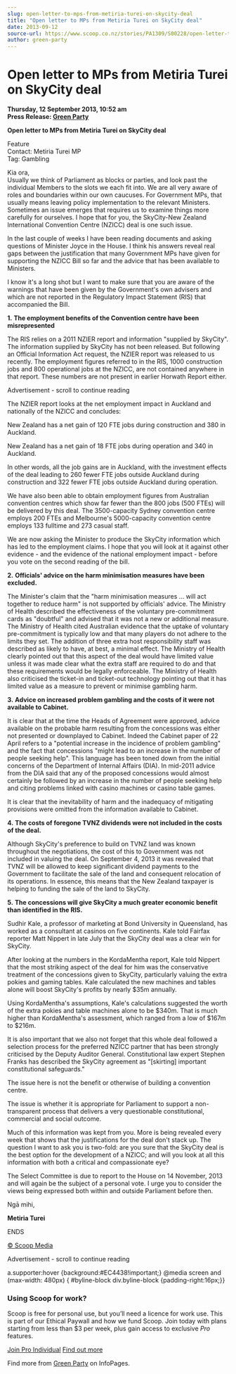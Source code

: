 ```yaml
---
slug: open-letter-to-mps-from-metiria-turei-on-skycity-deal
title: "Open letter to MPs from Metiria Turei on SkyCity deal"
date: 2013-09-12
source-url: https://www.scoop.co.nz/stories/PA1309/S00228/open-letter-to-mps-from-metiria-turei-on-skycity-deal.htm
author: green-party
---
```

Open letter to MPs from Metiria Turei on SkyCity deal
=====================================================

**Thursday, 12 September 2013, 10:52 am**  
**Press Release: [Green Party](https://info.scoop.co.nz/Green_Party)**

**Open letter to MPs from Metiria Turei on SkyCity deal**

Feature  
Contact: Metiria Turei MP  
Tag: Gambling

Kia ora,  
Usually we think of Parliament as blocks or parties, and look past the individual Members to the slots we each fit into. We are all very aware of roles and boundaries within our own caucuses. For Government MPs, that usually means leaving policy implementation to the relevant Ministers.  
Sometimes an issue emerges that requires us to examine things more carefully for ourselves. I hope that for you, the SkyCity-New Zealand International Convention Centre (NZICC) deal is one such issue. 

In the last couple of weeks I have been reading documents and asking questions of Minister Joyce in the House. I think his answers reveal real gaps between the justification that many Government MPs have given for supporting the NZICC Bill so far and the advice that has been available to Ministers. 

I know it's a long shot but I want to make sure that you are aware of the warnings that have been given by the Government's own advisers and which are not reported in the Regulatory Impact Statement (RIS) that accompanied the Bill. 

**1.** **The employment benefits of the Convention centre have been misrepresented**

The RIS relies on a 2011 NZIER report and information "supplied by SkyCity". The information supplied by SkyCity has not been released. But following an Official Information Act request, the NZIER report was released to us recently. The employment figures referred to in the RIS, 1000 construction jobs and 800 operational jobs at the NZICC, are not contained anywhere in that report. These numbers are not present in earlier Horwath Report either. 

Advertisement - scroll to continue reading





The NZIER report looks at the net employment impact in Auckland and nationally of the NZICC and concludes: 

New Zealand has a net gain of 120 FTE jobs during construction and 380 in Auckland. 

New Zealand has a net gain of 18 FTE jobs during operation and 340 in Auckland. 

In other words, all the job gains are in Auckland, with the investment effects of the deal leading to 260 fewer FTE jobs outside Auckland during construction and 322 fewer FTE jobs outside Auckland during operation. 

We have also been able to obtain employment figures from Australian convention centres which show far fewer than the 800 jobs (500 FTEs) will be delivered by this deal. The 3500-capacity Sydney convention centre employs 200 FTEs and Melbourne's 5000-capacity convention centre employs 133 fulltime and 273 casual staff. 

We are now asking the Minister to produce the SkyCity information which has led to the employment claims. I hope that you will look at it against other evidence - and the evidence of the national employment impact - before you vote on the second reading of the bill. 

**2.** **Officials' advice on the harm minimisation measures have been excluded.** 

The Minister's claim that the "harm minimisation measures … will act together to reduce harm" is not supported by officials' advice. The Ministry of Health described the effectiveness of the voluntary pre-commitment cards as "doubtful" and advised that it was not a new or additional measure. The Ministry of Health cited Australian evidence that the uptake of voluntary pre-commitment is typically low and that many players do not adhere to the limits they set. The addition of three extra host responsibility staff was described as likely to have, at best, a minimal effect. The Ministry of Health clearly pointed out that this aspect of the deal would have limited value unless it was made clear what the extra staff are required to do and that these requirements would be legally enforceable. The Ministry of Health also criticised the ticket-in and ticket-out technology pointing out that it has limited value as a measure to prevent or minimise gambling harm. 

**3.** **Advice on increased problem gambling and the costs of it were not available to Cabinet.**

It is clear that at the time the Heads of Agreement were approved, advice available on the probable harm resulting from the concessions was either not presented or downplayed to Cabinet. Indeed the Cabinet paper of 22 April refers to a "potential increase in the incidence of problem gambling" and the fact that concessions "might lead to an increase in the number of people seeking help". This language has been toned down from the initial concerns of the Department of Internal Affairs (DIA). In mid-2011 advice from the DIA said that any of the proposed concessions would almost certainly be followed by an increase in the number of people seeking help and citing problems linked with casino machines or casino table games. 

It is clear that the inevitability of harm and the inadequacy of mitigating provisions were omitted from the information available to Cabinet. 

**4.** **The costs of foregone TVNZ dividends were not included in the costs of the deal.**

Although SkyCity's preference to build on TVNZ land was known throughout the negotiations, the cost of this to Government was not included in valuing the deal. On September 4, 2013 it was revealed that TVNZ will be allowed to keep significant dividend payments to the Government to facilitate the sale of the land and consequent relocation of its operations. In essence, this means that the New Zealand taxpayer is helping to funding the sale of the land to SkyCity. 

**5.** **The concessions will give SkyCity a much greater economic benefit than identified in the RIS.**

Sudhir Kale, a professor of marketing at Bond University in Queensland, has worked as a consultant at casinos on five continents. Kale told Fairfax reporter Matt Nippert in late July that the SkyCity deal was a clear win for SkyCity. 

After looking at the numbers in the KordaMentha report, Kale told Nippert that the most striking aspect of the deal for him was the conservative treatment of the concessions given to SkyCity, particularly valuing the extra pokies and gaming tables. Kale calculated the new machines and tables alone will boost SkyCity's profits by nearly $35m annually. 

Using KordaMentha's assumptions, Kale's calculations suggested the worth of the extra pokies and table machines alone to be $340m. That is much higher than KordaMentha's assessment, which ranged from a low of $167m to $216m. 

It is also important that we also not forget that this whole deal followed a selection process for the preferred NZICC partner that has been strongly criticised by the Deputy Auditor General. Constitutional law expert Stephen Franks has described the SkyCity agreement as "\[skirting\] important constitutional safeguards." 

The issue here is not the benefit or otherwise of building a convention centre. 

The issue is whether it is appropriate for Parliament to support a non-transparent process that delivers a very questionable constitutional, commercial and social outcome. 

Much of this information was kept from you. More is being revealed every week that shows that the justifications for the deal don't stack up. The question I want to ask you is two-fold: are you sure that the SkyCity deal is the best option for the development of a NZICC; and will you look at all this information with both a critical and compassionate eye? 

The Select Committee is due to report to the House on 14 November, 2013 and will again be the subject of a personal vote. I urge you to consider the views being expressed both within and outside Parliament before then.

Ngā mihi,

**Metiria Turei**

ENDS

[© Scoop Media](http://www.scoop.co.nz/about/terms.html)  

Advertisement - scroll to continue reading



a.supporter:hover {background:#EC4438!important;} @media screen and (max-width: 480px) { #byline-block div.byline-block {padding-right:16px;}}

### Using Scoop for work?

Scoop is free for personal use, but you’ll need a licence for work use. This is part of our Ethical Paywall and how we fund Scoop. Join today with plans starting from less than $3 per week, plus gain access to exclusive _Pro_ features.  
  
[Join Pro Individual](https://pro.scoop.co.nz/Individual/?from=ProIn24) [Find out more](https://pro.scoop.co.nz/using-scoop-for-work/?from=ProIn24)

Find more from [Green Party](https://info.scoop.co.nz/Green_Party) on InfoPages.